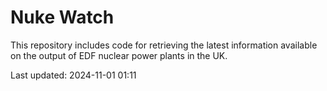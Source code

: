 # Nuke Watch

This repository includes code for retrieving the latest information available on the output of EDF nuclear power plants in the UK.

Last updated: 2024-11-01 01:11